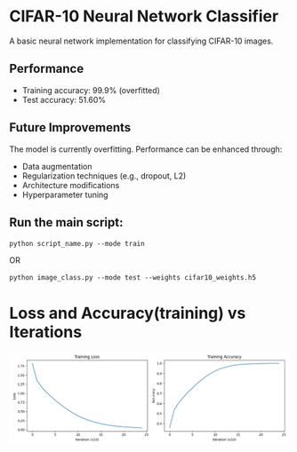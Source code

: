 # CIFAR-10 Neural Network Classifier

A basic neural network implementation for classifying CIFAR-10 images.

## Performance

- Training accuracy: 99.9% (overfitted)
- Test accuracy: 51.60%

## Future Improvements

The model is currently overfitting. Performance can be enhanced through:
- Data augmentation
- Regularization techniques (e.g., dropout, L2)
- Architecture modifications
- Hyperparameter tuning

## Run the main script:
   ```
   python script_name.py --mode train

   ```
OR
  ```
  python image_class.py --mode test --weights cifar10_weights.h5
  ```
# Loss and Accuracy(training) vs Iterations
  ![Loss and Accuracy(training) vs Iterations](training_history.png)
